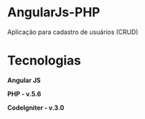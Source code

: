 # AngularJs-PHP
Aplicação para cadastro de usuários (CRUD)

# Tecnologias

**Angular JS** 

**PHP - v.5.6** 

**CodeIgniter - v.3.0** 
